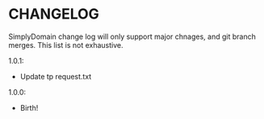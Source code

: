 # CHANGELOG
SimplyDomain change log will only support major chnages, and git branch merges.
This list is not exhaustive.

1.0.1:

* Update tp request.txt

1.0.0:
* Birth!